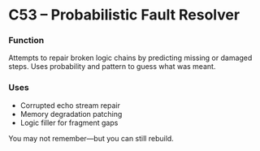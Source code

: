 # C53 – Probabilistic Fault Resolver

### Function

Attempts to repair broken logic chains by predicting missing or damaged steps. Uses probability and pattern to guess what was meant.

### Uses

- Corrupted echo stream repair  
- Memory degradation patching  
- Logic filler for fragment gaps

You may not remember—but you can still rebuild.
